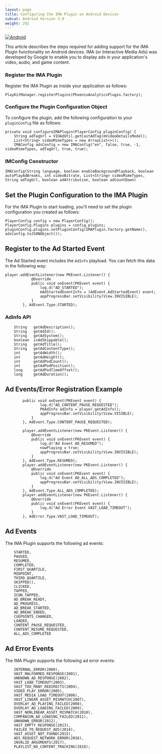 ```yaml
---
layout: page
title: Configuring the IMA Plugin on Android Devices
subcat: Android Version 3.0
weight: 292
---
```


[![Android](https://img.shields.io/badge/Android-Supported-green.svg)](https://github.com/kaltura/playkit-android)

This article describes the steps required for adding support for the IMA Plugin functionality on Android devices. IMA (or Interactive Media Ads) was developed by Google to enable you to display ads in your application's video, audio, and game content.

### Register the IMA Plugin  

Register the IMA Plugin as inside your application as follows:

```
PlayKitManager.registerPlugins(PhoenixAnalyticsPlugin.factory);
```

### Configure the Plugin Configuration Object  

To configure the plugin, add the following configuration to your `pluginConfig` file as follows:

```
private void configureIMAPlugin(PlayerConfig pluginConfig) {
    String adTagUrl = VIOAdUtil.getCastAdTag(mVideoDetailsModel);
    List<String> videoMimeTypes = new ArrayList<>();
    IMAConfig adsConfig = new IMAConfig("en", false, true, -1, videoMimeTypes, adTagUrl, true, true);
```
### IMConfig Constructor  

```
IMAConfig(String language, boolean enableBackgroundPlayback, boolean autoPlayAdBreaks, int videoBitrate, List<String> videoMimeTypes, String adTagUrl, boolean adAttribution, boolean adCountDown)
```

## Set the Plugin Configuration to the IMA Plugin  

For the IMA Plugin to start loading, you'll need to set the plugin configuration you created as follows:

```
PlayerConfig config = new PlayerConfig();
PlayerConfig.Plugins plugins = config.plugins;
pluginConfig.plugins.setPluginConfig(IMAPlugin.factory.getName(), adsConfig.toJSONObject());
```

## Register to the Ad Started Event  

The Ad Started event includes the `AdInfo` playload. You can fetch this data in the following way:

``` 
player.addEventListener(new PKEvent.Listener() {
            @Override
            public void onEvent(PKEvent event) {
                log.d("AD_STARTED");
                mAdStartedEventInfo = (AdEvent.AdStartedEvent) event;
                appProgressBar.setVisibility(View.INVISIBLE);
            }
        }, AdEvent.Type.STARTED);

```

### AdInfo API  

```
    String   getAdDescription();
    String   getAdId();
    String   getAdSystem();
    boolean  isAdSkippable();
    String   getAdTitle();
    String   getAdContentType();
    int      getAdWidth();
    int      getAdHeight();
    int      getAdPodCount();
    int      getAdPodPosition();
    long     getAdPodTimeOffset();
    long     getAdDuration();
```

## Ad Events/Error Registration Example  


```
        public void onEvent(PKEvent event) {
                log.d("AD_CONTENT_PAUSE_REQUESTED");
                PKAdInfo adInfo = player.getAdInfo();
                appProgressBar.setVisibility(View.VISIBLE);
            }
        }, AdEvent.Type.CONTENT_PAUSE_REQUESTED);
        
        player.addEventListener(new PKEvent.Listener() {
            @Override
            public void onEvent(PKEvent event) {
                log.d("Ad Event AD_RESUMED");
                nowPlaying = true;
                appProgressBar.setVisibility(View.INVISIBLE);
            }
        }, AdEvent.Type.RESUMED);
        player.addEventListener(new PKEvent.Listener() {
            @Override
            public void onEvent(PKEvent event) {
                log.d("Ad Event AD_ALL_ADS_COMPLETED");
                appProgressBar.setVisibility(View.INVISIBLE);
            }
        }, AdEvent.Type.ALL_ADS_COMPLETED);
        player.addEventListener(new PKEvent.Listener() {
            @Override
            public void onEvent(PKEvent event) {
                log.d("Ad Error Event VAST_LOAD_TIMEOUT");
            }
        }, AdError.Type.VAST_LOAD_TIMEOUT);
```
## Ad Events  

The IMA Plugin supports the following ad events:

        STARTED,
        PAUSED,
        RESUMED,
        COMPLETED,
        FIRST_QUARTILE,
        MIDPOINT,
        THIRD_QUARTILE,
        SKIPPED(),
        CLICKED,
        TAPPED,
        ICON_TAPPED,
        AD_BREAK_READY,
        AD_PROGRESS,
        AD_BREAK_STARTED,
        AD_BREAK_ENDED,
        CUEPOINTS_CHANGED,
        LOADED,
        CONTENT_PAUSE_REQUESTED,
        CONTENT_RESUME_REQUESTED,
        ALL_ADS_COMPLETED
        
## Ad Error Events  

The IMA Plugin supports the following ad error events:

        INTERNAL_ERROR(2000),
        VAST_MALFORMED_RESPONSE(2001),
        UNKNOWN_AD_RESPONSE(2002),
        VAST_LOAD_TIMEOUT(2003),
        VAST_TOO_MANY_REDIRECTS(2004),
        VIDEO_PLAY_ERROR(2005),
        VAST_MEDIA_LOAD_TIMEOUT(2006),
        VAST_LINEAR_ASSET_MISMATCH(2007),
        OVERLAY_AD_PLAYING_FAILED(2008),
        OVERLAY_AD_LOADING_FAILED(2009),
        VAST_NONLINEAR_ASSET_MISMATCH(2010),
        COMPANION_AD_LOADING_FAILED(2011),
        UNKNOWN_ERROR(2012),
        VAST_EMPTY_RESPONSE(2013),
        FAILED_TO_REQUEST_ADS(2014),
        VAST_ASSET_NOT_FOUND(2015),
        ADS_REQUEST_NETWORK_ERROR(2016),
        INVALID_ARGUMENTS(2017),
        PLAYLIST_NO_CONTENT_TRACKING(2018);

